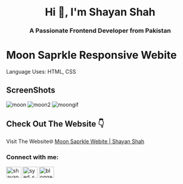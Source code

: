 <h1 align="center">Hi 👋, I'm Shayan Shah</h1>
<h3 align="center">A Passionate Frontend Developer from Pakistan</h3>


# Moon Saprkle Responsive Webite
Language Uses: HTML, CSS
## ScreenShots
![moon](https://github.com/user-attachments/assets/3c41cf1a-23d5-4adf-b3fd-e0bf9235e2b8)
![moon2](https://github.com/user-attachments/assets/53ae0b8b-165f-4e5e-ab44-3e647bd8cb40)
![moongif](https://github.com/user-attachments/assets/9b33b0de-70e6-4ce8-b1fc-a5b75b05714a)


## Check Out The Website 👇

Visit The Website🌐 [Moon Saprkle Webite | Shayan Shah](https://shayanshahdeveloper.github.io/Project-22-Sky-Wondering-Landing-Page/)

<h3 align="left">Connect with me:</h3>
<p align="left">
<a href="https://linkedin.com/in/shayan-shah-b31439296" target="blank"><img align="center" src="https://raw.githubusercontent.com/rahuldkjain/github-profile-readme-generator/master/src/images/icons/Social/linked-in-alt.svg" alt="shayan-shah-b31439296" height="30" width="40" /></a>
<a href="https://instagram.com/syed_shanie" target="blank"><img align="center" src="https://raw.githubusercontent.com/rahuldkjain/github-profile-readme-generator/master/src/images/icons/Social/instagram.svg" alt="syed_shanie" height="30" width="40" /></a>
<a href="https://www.youtube.com/@shayanshahdev" target="blank"><img align="center" src="https://raw.githubusercontent.com/rahuldkjain/github-profile-readme-generator/master/src/images/icons/Social/youtube.svg" alt="bloggeravenue2691" height="30" width="40" /></a>
</p>
